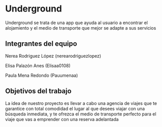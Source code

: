 # Underground

Underground se trata de una app que ayuda al usuario a encontrar el alojamiento y el medio de transporte que mejor se adapte a sus servicios

## Integrantes del equipo

Nerea Rodriguez López (nerearodriguezlopez) 

Elisa Palazón Anes (Elisaa0108)

Paula Mena Redondo (Pauumenaa)

## Objetivos del trabajo

La idea de nuestro proyecto es llevar a cabo una agencia de viajes que te garantice con total comodidad el lugar al que desees viajar con una búsqueda inmediata, y te ofrezca el medio de transporte perfecto para el viaje que vas a emprender con una reserva adelantada




